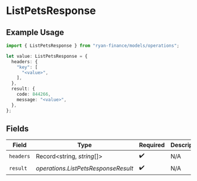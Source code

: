 # ListPetsResponse

## Example Usage

```typescript
import { ListPetsResponse } from "ryan-finance/models/operations";

let value: ListPetsResponse = {
  headers: {
    "key": [
      "<value>",
    ],
  },
  result: {
    code: 844266,
    message: "<value>",
  },
};
```

## Fields

| Field                               | Type                                | Required                            | Description                         |
| ----------------------------------- | ----------------------------------- | ----------------------------------- | ----------------------------------- |
| `headers`                           | Record<string, *string*[]>          | :heavy_check_mark:                  | N/A                                 |
| `result`                            | *operations.ListPetsResponseResult* | :heavy_check_mark:                  | N/A                                 |
